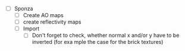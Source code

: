- [ ] Sponza
    - [ ] Create AO maps
    - [ ] create reflectivity maps
    - [ ] Import
        - [ ] Don't forget to check, whether normal x and/or y have to be inverted (for exa mple the case for the brick textures)
